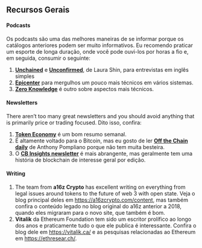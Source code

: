 ## Recursos Gerais

#### Podcasts

Os podcasts são uma das melhores maneiras de se informar porque os catálogos anteriores podem ser muito informativos. Eu recomendo praticar um esporte de longa duração, onde você pode ouvi-los por horas a fio e, em seguida, consumir o seguinte:

1. **[Unchained](http://unchainedpodcast.co/)** e **[Unconfirmed](https://unconfirmed.libsyn.com/)**, de Laura Shin, para entrevistas em inglês simples
2. **[Epicenter](https://epicenter.tv/)** para mergulhos um pouco mais técnicos em vários sistemas.
3. **[Zero Knowledge](https://www.zeroknowledge.fm/)** é outro sobre aspectos mais técnicos.

#### Newsletters

There aren’t too many great newsletters and you should avoid anything that is primarily price or trading focused. Dito isso, confira:

1. **[Token Economy](http://weekly.tokeneconomy.co/)** é um bom resumo semanal.
2. É altamente voltado para o Bitcoin, mas eu gosto de ler **[Off the Chain daily](https://offthechain.substack.com/)** de Anthony Pompliano porque não tem muita besteira.
3. O **[CB Insights newsletter](https://www.cbinsights.com/newsletter)** é mais abrangente, mas geralmente tem uma história de blockchain de interesse geral por edição.

#### Writing

1. The team from **a16z Crypto** has excellent writing on everything from legal issues around tokens to the future of web 3 with open state. Veja o blog principal deles em https://a16zcrypto.com/content, mas também confira o conteúdo legado no blog original do a16z anterior a 2018, quando eles migraram para o novo site, que também é bom.
2. **Vitalik** da Ethereum Foundation tem sido um escritor prolífico ao longo dos anos e praticamente tudo o que ele publica é interessante. Confira o blog dele em https://vitalik.ca/ e as pesquisas relacionadas ao Ethereum em https://ethresear.ch/.
